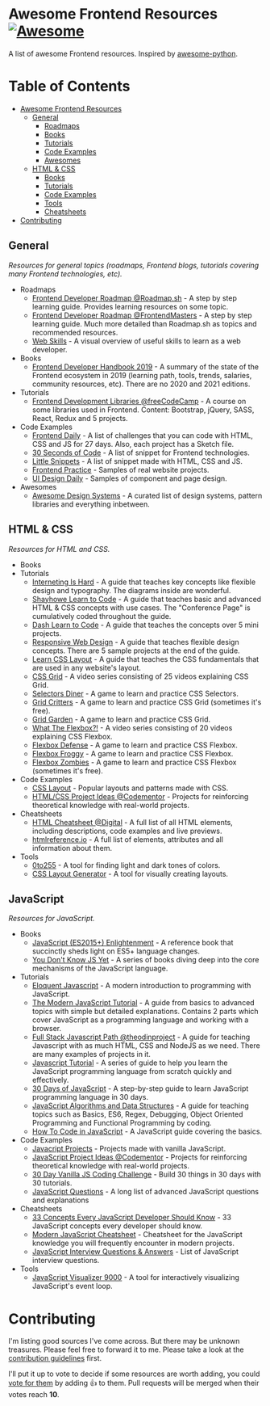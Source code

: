 # Awesome Frontend Resources [![Awesome](https://cdn.rawgit.com/sindresorhus/awesome/d7305f38d29fed78fa85652e3a63e154dd8e8829/media/badge.svg)](https://github.com/sindresorhus/awesome) <a name="awesome-frontend-resources"></a>

A list of awesome Frontend resources. Inspired by [awesome-python](https://github.com/vinta/awesome-python).

# Table of Contents

* [Awesome Frontend Resources](#awesome-frontend-resources)
  * [General](#general)
    * [Roadmaps](#general-roadmaps)
    * [Books](#general-books)
    * [Tutorials](#general-tutorials)
    * [Code Examples](#general-examples)
    * [Awesomes](#general-awesomes)
  * [HTML & CSS](#html-css)
    * [Books](#html-css-books)
    * [Tutorials](#html-css-tutorials)
    * [Code Examples](#html-css-examples)
    * [Tools](#html-css-tools)
    * [Cheatsheets](#html-css-cheatsheets)
* [Contributing](#contributing)

## General <a name="general"></a>

*Resources for general topics (roadmaps, Frontend blogs, tutorials covering many Frontend technologies, etc).*

* Roadmaps <a name="general-roadmaps"></a>
  * [Frontend Developer Roadmap @Roadmap.sh](https://roadmap.sh/frontend) - A step by step learning guide. Provides learning resources on some topic.
  * [Frontend Developer Roadmap @FrontendMasters](https://frontendmasters.com/guides/learning-roadmap/) - A step by step learning guide. Much more detailed than Roadmap.sh as topics and recommended resources.
  * [Web Skills](https://andreasbm.github.io/web-skills/?compact) - A visual overview of useful skills to learn as a web developer.
* Books <a name="general-books"></a>
  * [Frontend Developer Handbook 2019](https://frontendmasters.com/books/front-end-handbook/2019/) - A summary of the state of the Frontend ecosystem in 2019 (learning path, tools, trends, salaries, community resources, etc). There are no 2020 and 2021 editions.
* Tutorials <a name="general-tutorials"></a>
  * [Frontend Development Libraries @freeCodeCamp](https://www.freecodecamp.org/learn/front-end-libraries/) - A course on some libraries used in Frontend. Content: Bootstrap, jQuery, SASS, React, Redux and 5 projects.
* Code Examples <a name="general-examples"></a>
  * [Frontend Daily](https://frontendaily.com/) - A list of challenges that you can code with HTML, CSS and JS for 27 days. Also, each project has a Sketch file.
  * [30 Seconds of Code](https://www.30secondsofcode.org/) - A list of snippet for Frontend technologies.
  * [Little Snippets](https://www.littlesnippets.net/) - A list of snippet made with HTML, CSS and JS.
  * [Frontend Practice](https://www.frontendpractice.com/) - Samples of real website projects.
  * [UI Design Daily](https://www.uidesigndaily.com/) - Samples of component and page design.
* Awesomes <a name="general-awesomes"></a>
  * [Awesome Design Systems](https://github.com/alexpate/awesome-design-systems) - A curated list of design systems, pattern libraries and everything inbetween.

## HTML & CSS <a name="html-css"></a>

*Resources for HTML and CSS.*

* Books <a name="html-css-books"></a>
* Tutorials <a name="html-css-tutorials"></a>
  * [Interneting Is Hard](https://www.internetingishard.com/html-and-css/) -  A guide that teaches key concepts like flexible design and typography. The diagrams inside are wonderful.
  * [Shayhowe Learn to Code](https://learn.shayhowe.com) -  A guide that teaches basic and advanced HTML & CSS concepts with use cases. The "Conference Page" is cumulatively coded throughout the guide.
  * [Dash Learn to Code](https://dash.generalassemb.ly/projects) -  A guide that teaches the concepts over 5 mini projects.
  * [Responsive Web Design](https://www.freecodecamp.org/learn/responsive-web-design/) -  A guide that teaches flexible design concepts. There are 5 sample projects at the end of the guide.
  * [Learn CSS Layout](https://learnlayout.com/) - A guide that teaches the CSS fundamentals that are used in any website's layout.
   * [CSS Grid](https://cssgrid.io/) - A video series consisting of 25 videos explaining CSS Grid.
  * [Selectors Diner](https://flukeout.github.io/) - A game to learn and practice CSS Selectors.
  * [Grid Critters](https://gridcritters.com/) - A game to learn and practice CSS Grid (sometimes it's free).
  * [Grid Garden](https://cssgridgarden.com/#en) - A game to learn and practice CSS Grid.
  * [What The Flexbox?!](https://flexbox.io/) - A video series consisting of 20 videos explaining CSS Flexbox.
  * [Flexbox Defense](http://www.flexboxdefense.com/) - A game to learn and practice CSS Flexbox.
  * [Flexbox Froggy](https://flexboxfroggy.com/#en) - A game to learn and practice CSS Flexbox.
  * [Flexbox Zombies](https://mastery.games/flexboxzombies/) - A game to learn and practice CSS Flexbox (sometimes it's free).
* Code Examples <a name="html-css-examples"></a>
  * [CSS Layout](https://csslayout.io/) - Popular layouts and patterns made with CSS.
  * [HTML/CSS Project Ideas @Codementor](https://www.codementor.io/projects/html_css) - Projects for reinforcing theoretical knowledge with real-world projects.
* Cheatsheets <a name="html-css-cheatsheets"></a>
  * [HTML Cheatsheet @Digital](https://digital.com/tools/html-cheatsheet/) - A full list of all HTML elements, including descriptions, code examples and live previews.
  * [htmlreference.io](https://htmlreference.io/) - A full list of elements, attributes and all information about them.
* Tools <a name="html-css-tools"></a>
  * [0to255](https://www.0to255.com/) - A tool for finding light and dark tones of colors.
  * [CSS Layout Generator](https://layout.bradwoods.io/) - A tool for visually creating layouts.

## JavaScript <a name="js"></a>

*Resources for JavaScript.*

* Books <a name="js-books"></a>
  * [JavaScript (ES2015+) Enlightenment](https://frontendmasters.com/books/javascript-enlightenment/) - A reference book that succinctly sheds light on ES5+ language changes.
  * [You Don't Know JS Yet](https://github.com/getify/You-Dont-Know-JS#readme) - A series of books diving deep into the core mechanisms of the JavaScript language.
* Tutorials <a name="js-tutorials"></a>
  * [Eloquent Javascript](https://eloquentjavascript.net/) -  A modern introduction to programming with JavaScript.
  * [The Modern JavaScript Tutorial](https://javascript.info/) - A guide from basics to advanced topics with simple but detailed explanations. Contains 2 parts which cover JavaScript as a programming language and working with a browser.
  * [Full Stack Javascript Path @theodinproject](https://www.theodinproject.com/paths/full-stack-javascript) - A guide for teaching Javascript with as much HTML, CSS and NodeJS as we need. There are many examples of projects in it.
  * [Javascript Tutorial](https://www.javascripttutorial.net/) - A series of guide to help you learn the JavaScript programming language from scratch quickly and effectively.
  * [30 Days of JavaScript](https://github.com/Asabeneh/30-Days-Of-JavaScript#readme) - A step-by-step guide to learn JavaScript programming language in 30 days.
  * [JavaScript Algorithms and Data Structures](https://www.freecodecamp.org/learn/javascript-algorithms-and-data-structures/) - A guide for teaching topics such as Basics, ES6, Regex, Debugging, Object Oriented Programming and Functional Programming by coding.
  * [How To Code in JavaScript](https://www.digitalocean.com/community/tutorial_series/how-to-code-in-javascript) - A JavaScript guide covering the basics.
* Code Examples <a name="js-examples"></a>
  * [Javacript Projects](https://www.vanillajavascriptprojects.com/) - Projects made with vanilla JavaScript.
  * [JavaScript Project Ideas @Codementor](https://www.codementor.io/projects/javascript) - Projects for reinforcing theoretical knowledge with real-world projects.
  * [30 Day Vanilla JS Coding Challenge](https://javascript30.com/) - Build 30 things in 30 days with 30 tutorials.
  * [JavaScript Questions](https://github.com/lydiahallie/javascript-questions#readme) - A long list of advanced JavaScript questions and explanations
* Cheatsheets <a name="js-cheatsheets"></a>
  * [33 Concepts Every JavaScript Developer Should Know](https://github.com/leonardomso/33-js-concepts) -  33 JavaScript concepts every developer should know.
  * [Modern JavaScript Cheatsheet](https://mbeaudru.github.io/modern-js-cheatsheet/) - Cheatsheet for the JavaScript knowledge you will frequently encounter in modern projects.
  * [JavaScript Interview Questions & Answers](https://github.com/sudheerj/javascript-interview-questions#readme) - List of JavaScript interview questions.
* Tools <a name="js-tools"></a>
  * [JavaScript Visualizer 9000](https://www.jsv9000.app/) - A tool for interactively visualizing JavaScript's event loop.

# Contributing

I'm listing good sources I've come across. But there may be unknown treasures. Please feel free to forward it to me. Please take a look at the [contribution guidelines](/CONTRIBUTING.md) first.

I'll put it up to vote to decide if some resources are worth adding, you could [vote for them](https://github.com/baspinarenes/awesome-frontend-resources//pulls) by adding :+1: to them. Pull requests will be merged when their votes reach **10**.
